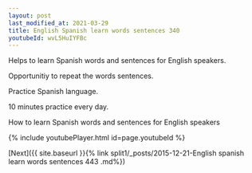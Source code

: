 ```yaml
---
layout: post
last_modified_at: 2021-03-29
title: English Spanish learn words sentences 340 
youtubeId: wvL5HuIYFBc
---
```

 
 
Helps to learn Spanish words and sentences for English speakers.

Opportunitiy to repeat the words sentences. 

Practice Spanish language. 
 
10 minutes practice every day. 
 
How to learn Spanish words and sentences for English speakers 
 
{% include youtubePlayer.html id=page.youtubeId %}
 
 
[Next]({{ site.baseurl }}{% link  split1/_posts/2015-12-21-English spanish learn words sentences 443 .md%})
 
